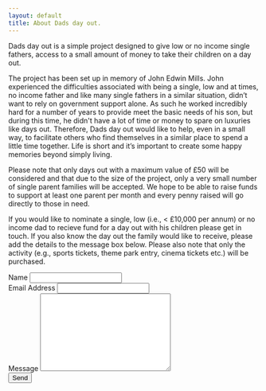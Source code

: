 ```yaml
---
layout: default
title: About Dads day out.
---
```

<p class="intro"><span class="dropcap">D</span>ads day out is a simple project designed to give low or no income single fathers, access to a small amount of money to take their children on a day out.</p>

The project has been set up in memory of John Edwin Mills. John experienced the difficulties associated with being a single, low and at times, no income father and like many single fathers in a similar situation, didn’t want to rely on government support alone. As such he worked incredibly hard for a number of years to provide meet the basic needs of his son, but during this time, he didn't have a lot of time or money to spare on luxuries like days out. Therefore, Dads day out would like to help, even in a small way, to facilitate others who find themselves in a similar place to spend a little time together. Life is short and it’s important to create some happy memories beyond simply living.

Please note that only days out with a maximum value of £50 will be considered and that due to the size of the project, only a very small number of single parent families will be accepted. We hope to be able to raise funds to support at least one parent per month and every penny raised will go directly to those in need. 

If you would like to nominate a single, low (i.e., < £10,000 per annum) or no income dad to recieve fund for a day out with his children please get in touch. If you also know the day out the family would like to receive, please add the details to the message box below. Please also note that only the activity (e.g., sports tickets, theme park entry, cinema tickets etc.) will be purchased.

  <form action="http://formspree.io/dadsdayout@outlook.com" method="POST">
   <label for="name">Name</label>    
    <input type="text" id="name" name="name" class="full-width"><br>
    <label for="email">Email Address</label>
    <input type="email" id="email" name="_replyto" class="full-width"><br>
    <label for="message">Message</label>
    <textarea name="message" id="message" cols="30" rows="10" class="full-width"></textarea><br>
    <input type="submit" value="Send" class="button">
</form>
